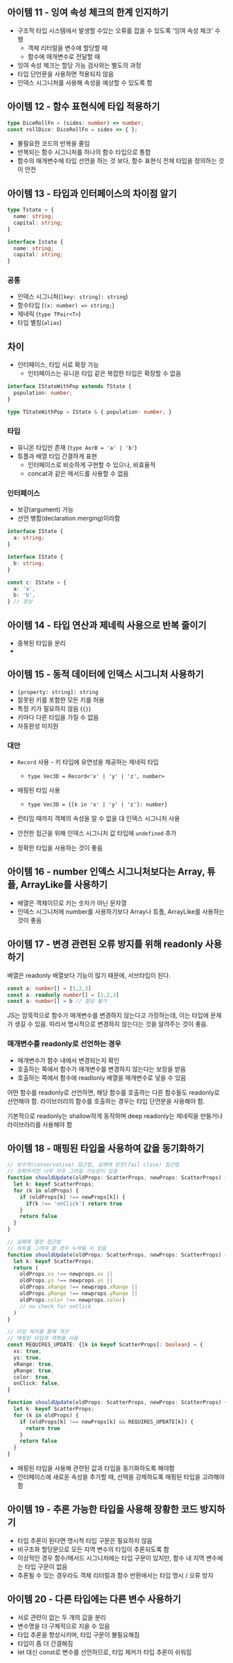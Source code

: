 ## 아이템 11 - 잉여 속성 체크의 한계 인지하기

- 구조적 타입 시스템에서 발생할 수있는 오류를 잡을 수 있도록 '잉여 속성 체크' 수행
  - 객체 리터럴을 변수에 할당할 때
  - 함수에 매개변수로 전달할 때
- 잉여 속성 체크는 할당 가능 검사와는 별도의 과정
- 타입 단언문을 사용하면 적용되지 않음
- 인덱스 시그니처를 사용해 속성을 예상할 수 있도록 함

## 아이템 12 - 함수 표현식에 타입 적용하기

```ts
type DiceRollFn = (sides: number) => number;
const rollDice: DiceRollFn = sides => { };
``` 

- 불필요한 코드의 반복을 줄임
- 반복되는 함수 시그니처를 하나의 함수 타입으로 통합
- 함수의 매개변수에 타입 선언을 하는 것 보다, 함수 표현식 전체 타입을 정의하는 것이 안전
  
## 아이템 13 - 타입과 인터페이스의 차이점 알기

```ts
type Tstate = {
  name: string;
  capital: string;
}

interface Istate {
  name: string;
  capital: string;
}
```

### 공통

- 인덱스 시그니처(`[key: string]: string`)
- 함수타입 (`(x: number) => string;`)
- 제네릭 (`type TPair<T>`)
- 타입 별칭(`alias`)

## 차이

- 인터페이스, 타입 서로 확장 가능
  - 인터페이스는 유니온 타입 같은 복잡한 타입은 확장할 수 없음
```ts
interface IStateWithPop extends TState {
  population: number;
}

type TStateWithPop = IState & { population: number; }
```

### 타입

- 유니온 타입만 존재 (`type AorB = 'a' | 'b'`)
- 튜플과 배열 타입 간결하게 표현
  - 인터페이스로 비슷하게 구현할 수 있으나, 비효율적
  - concat과 같은 메서드를 사용할 수 없음

### 인터페이스

- 보강(argument) 가능
- 선언 병합(declaration merging)이라함

```ts
interface IState {
  a: string;
}

interface IState {
  b: string;
}

const c: IState = {
  a: 'a',
  b: 'b',
} // 정상
```

## 아이템 14 - 타입 연산과 제네릭 사용으로 반복 줄이기

- 중복된 타입을 분리
- 

## 아이템 15 - 동적 데이터에 인덱스 시그니처 사용하기

- `[property: string]: string`
- 잘못된 키를 포함한 모든 키를 허용
- 특정 키가 필요하지 않음 (`{}`)
- 키마다 다른 타입을 가질 수 없음
- 자동완성 미지원

### 대안

- `Record` 사용 - 키 타입에 유연성을 제공하는 제네릭 타입
  - `type Vec3D = Record<'x' | 'y' | 'z', number>`
- 매핑된 타입 사용
  - `type Vec3D = {[k in 'x' | 'y' | 'z']: number}`

- 런타임 때까지 객체의 속성을 알 수 없을 대 인덱스 시그니처 사용
- 안전한 접근을 위해 인덱스 시그니처 값 타입에 `undefined` 추가
- 정확한 타입을 사용하는 것이 좋음

## 아이템 16 - number 인덱스 시그니처보다는 Array, 튜플, ArrayLike를 사용하기

- 배열은 객체이므로 키는 숫자가 아닌 문자열
- 인덱스 시그니처에 number를 사용하기보다 Array나 튜플, ArrayLike를 사용하는것이 좋음

## 아이템 17 - 변경 관련된 오류 방지를 위해 readonly 사용하기

배열은 readonly 배열보다 기능이 많기 때문에, 서브타입이 된다.
```ts
const a: number[] = [1,2,3]
const a: readonly number[] = [1,2,3]
const a: number[] = b // 할당 불가
```

JS는 암묵적으로 함수가 매개변수를 변경하지 않는다고 가정하는데, 이는 타입에 문제가 생길 수 있음.
따라서 명시적으로 변경하지 않는다는 것을 알려주는 것이 좋음.

### 매개변수를 readonly로 선언하는 경우

- 매개변수가 함수 내에서 변경되는지 확인
- 호출하는 쪽에서 함수가 매개변수를 변경하지 않는다는 보장을 받음
- 호출하는 쪽에서 함수에 readlonly 배열을 매개변수로 넣을 수 있음

어떤 함수를 readonly로 선언하면, 해당 함수를 호출하는 다른 함수들도 readonly로 선언해야 함.
라이브러리의 함수를 호출하는 경우는 타입 단언문을 사용해야 함.

기본적으로 readonly는 shallow하게 동작하며
deep readonly는 제네릭을 만들거나 라이브러리를 사용해야 함

## 아이템 18 - 매핑된 타입을 사용하여 값을 동기화하기

```ts
// 보수적(conservative) 접근법, 실패에 닫힌(fail close) 접근법
// 정확하지만 너무 자주 그려질 가능성이 있음
function shouldUpdate(oldProps: ScatterProps, newProps: ScatterProps) {
  let k: keyof ScatterProps;
  for (k in oldProps) {
    if (oldProps[k] !== newProps[k]) {
      if(k !== 'onClick') return true
    }
    return false
  }
}

// 실패에 열린 접근법
// 차트를 그려야 할 경우 누락될 수 있음
function shouldUpdate(oldProps: ScatterProps, newProps: ScatterProps) {
  let k: keyof ScatterProps;
  return (
    oldProps.xs !== newprops.xs ||
    oldProps.ys !== newprops.ys ||
    oldProps.xRange !== newprops.xRange ||
    oldProps.yRange !== newprops.yRange ||
    oldProps.color !== newprops.color)
    // no check for onClick
  )
}

// 타입 체커를 통해 개선 
// 매핑된 타입과 객체를 사용
const REQUIRES_UPDATE: {[k in keyof ScatterProps]: boolean} = {
  xs: true,
  ys: true,
  xRange: true,
  yRange: true,
  color: true,
  onClick: false,
}

function shouldUpdate(oldProps: ScatterProps, newProps: ScatterProps) {
  let k: keyof ScatterProps;
  for (k in oldProps) {
    if (oldProps[k] !== newProps[k] && REQUIRES_UPDATE[k]) {
      return true
    }
    return false
  }
}

```

- 매핑된 타입을 사용해 관련된 값과 타입을 동기화하도록 해야함
- 인터페이스에 새로운 속성을 추가할 때, 선택을 강제하도록 매핑된 타입을 고려해야 함

## 아이템 19 - 추론 가능한 타입을 사용해 장황한 코드 방지하기

- 타입 추론이 된다면 명시적 타입 구문은 필요하지 않음
- 비구조화 할당문으로 모든 지역 변수의 타입이 추론되도록 함
- 이상적인 경우 함수/메서드 시그니처에는 타입 구문이 있지만, 함수 내 지역 변수에는 타입 구문이 없음
- 추론될 수 있는 경우라도 객체 리터럴과 함수 반환에서는 타입 명시 / 오류 방지

## 아이템 20 - 다른 타입에는 다른 변수 사용하기

- 서로 관련이 없는 두 개의 값을 분리
- 변수명을 더 구체적으로 지을 수 있음
- 타입 추론을 향상시키며, 타입 구문이 불필요해짐
- 타입이 좀 더 간결해짐
- let 대신 const로 변수를 선언하므로, 타입 체커가 타입 추론이 쉬워짐

